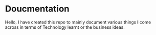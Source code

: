 # Doucmentation
Hello, I have created this repo to mainly document various things I come across in terms of Technology learnt or the business ideas. 
